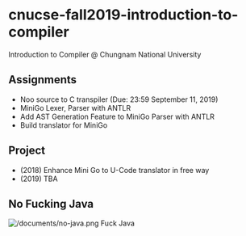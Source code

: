 # cnucse-fall2019-introduction-to-compiler
Introduction to Compiler @ Chungnam National University

## Assignments
 * Noo source to C transpiler (Due: 23:59 September 11, 2019)
 * MiniGo Lexer, Parser with ANTLR
 * Add AST Generation Feature to MiniGo Parser with ANTLR
 * Build translator for MiniGo

## Project
 * (2018) Enhance Mini Go to U-Code translator in free way
 * (2019) TBA

## No Fucking Java
![/documents/no-java.png]()
Fuck Java